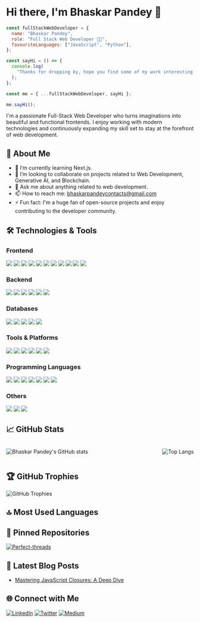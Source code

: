 # Hi there, I'm Bhaskar Pandey 👋

```javascript
const fullStackWebDeveloper = {
  name: "Bhaskar Pandey",
  role: "Full Stack Web Developer 👨‍💻",
  favouriteLanguages: ["JavaScript", "Python"],
};

const sayHi = () => {
  console.log(
    "Thanks for dropping by, hope you find some of my work interesting."
  );
};

const me = { ...fullStackWebDeveloper, sayHi };

me.sayHi();
```

<!-- ![Header Image](https://source.unsplash.com/random/1600x400?technology) -->

I'm a passionate Full-Stack Web Developer who turns imaginations into beautiful and functional frontends. I enjoy working with modern technologies and continuously expanding my skill set to stay at the forefront of web development.

## 🚀 About Me

- 🌱 I’m currently learning Next.js.
- 👯 I’m looking to collaborate on projects related to Web Development, Generative AI, and Blockchain.
- 💬 Ask me about anything related to web development.
- 📫 How to reach me: [bhaskarpandeycontacts@gmail.com](mailto:bhaskarpandeycontacts@gmail.com)
- ⚡ Fun fact: I'm a huge fan of open-source projects and enjoy contributing to the developer community.

## 🛠️ Technologies & Tools

### Frontend

<p>
  <img src="https://img.shields.io/badge/-HTML5-E34F26?style=flat-square&logo=html5&logoColor=white"/>
  <img src="https://img.shields.io/badge/-CSS3-1572B6?style=flat-square&logo=css3"/>
  <img src="https://img.shields.io/badge/-JavaScript-F7DF1E?style=flat-square&logo=javascript&logoColor=black"/>
  <img src="https://img.shields.io/badge/-React-61DAFB?style=flat-square&logo=react&logoColor=black"/>
  <img src="https://img.shields.io/badge/-Next.js-000000?style=flat-square&logo=nextdotjs&logoColor=white"/>
  <img src="https://img.shields.io/badge/-Vue.js-4FC08D?style=flat-square&logo=vue.js&logoColor=white"/>
  <img src="https://img.shields.io/badge/-Angular-DD0031?style=flat-square&logo=angular&logoColor=white"/>
  <img src="https://img.shields.io/badge/-AngularJS-E23237?style=flat-square&logo=angularjs&logoColor=white"/>
  <img src="https://img.shields.io/badge/-Tailwind%20CSS-38B2AC?style=flat-square&logo=tailwind-css&logoColor=white"/>
  <img src="https://img.shields.io/badge/-Bootstrap-7952B3?style=flat-square&logo=bootstrap&logoColor=white"/>
  <img src="https://img.shields.io/badge/-Figma-F24E1E?style=flat-square&logo=figma&logoColor=white"/>
</p>

### Backend

<p>
  <img src="https://img.shields.io/badge/-Node.js-339933?style=flat-square&logo=node.js&logoColor=white"/>
  <img src="https://img.shields.io/badge/-Next.js-000000?style=flat-square&logo=nextdotjs&logoColor=white"/>
  <img src="https://img.shields.io/badge/-Spring%20Boot-6DB33F?style=flat-square&logo=spring-boot&logoColor=white"/>
  <img src="https://img.shields.io/badge/-Django-092E20?style=flat-square&logo=django&logoColor=white"/>
  <img src="https://img.shields.io/badge/-Flask-000000?style=flat-square&logo=flask&logoColor=white"/>
  <img src="https://img.shields.io/badge/-PHP-777BB4?style=flat-square&logo=php&logoColor=white"/>
</p>

### Databases

<p>
  <img src="https://img.shields.io/badge/-MongoDB-47A248?style=flat-square&logo=mongodb&logoColor=white"/>
  <img src="https://img.shields.io/badge/-MySQL-4479A1?style=flat-square&logo=mysql&logoColor=white"/>
  <img src="https://img.shields.io/badge/-PostgreSQL-336791?style=flat-square&logo=postgresql&logoColor=white"/>
  <img src="https://img.shields.io/badge/-SQLite-003B57?style=flat-square&logo=sqlite&logoColor=white"/>
  <img src="https://img.shields.io/badge/-Firebase-FFCA28?style=flat-square&logo=firebase&logoColor=white"/>
</p>

### Tools & Platforms

<p>
  <img src="https://img.shields.io/badge/-VS%20Code-007ACC?style=flat-square&logo=visual-studio-code&logoColor=white"/>
  <img src="https://img.shields.io/badge/-Git-F05032?style=flat-square&logo=git&logoColor=white"/>
  <img src="https://img.shields.io/badge/-Linux-FCC624?style=flat-square&logo=linux&logoColor=black"/>
  <img src="https://img.shields.io/badge/-Docker-2496ED?style=flat-square&logo=docker&logoColor=white"/>
  <img src="https://img.shields.io/badge/-AWS-232F3E?style=flat-square&logo=amazon-aws&logoColor=white"/>
  <img src="https://img.shields.io/badge/-GCP-4285F4?style=flat-square&logo=google-cloud&logoColor=white"/>
</p>

### Programming Languages

<p>
  <img src="https://img.shields.io/badge/-Python-3776AB?style=flat-square&logo=python&logoColor=white"/>
  <img src="https://img.shields.io/badge/-Java-007396?style=flat-square&logo=java&logoColor=white"/>
  <img src="https://img.shields.io/badge/-C-A8B9CC?style=flat-square&logo=c&logoColor=black"/>
  <img src="https://img.shields.io/badge/-C++-00599C?style=flat-square&logo=c%2B%2B&logoColor=white"/>
  <img src="https://img.shields.io/badge/-Go-00ADD8?style=flat-square&logo=go&logoColor=white"/>
  <img src="https://img.shields.io/badge/-JavaScript-F7DF1E?style=flat-square&logo=javascript&logoColor=black"/>
  <img src="https://img.shields.io/badge/-PHP-777BB4?style=flat-square&logo=php&logoColor=white"/>
</p>

### Others

<p>
  <img src="https://img.shields.io/badge/-Pandas-150458?style=flat-square&logo=pandas&logoColor=white"/>
  <img src="https://img.shields.io/badge/-TensorFlow-FF6F00?style=flat-square&logo=tensorflow&logoColor=white"/>
  <img src="https://img.shields.io/badge/-Unity-000000?style=flat-square&logo=unity&logoColor=white"/>
</p>

## 📈 GitHub Stats
<div style="display: flex; justify-content: space-between;">

![Bhaskar Pandey's GitHub stats](https://github-readme-stats.vercel.app/api?username=chikkibum&show_icons=true&theme=radical)

![Top Langs](https://github-readme-stats.vercel.app/api/top-langs/?username=chikkibum&layout=compact&theme=radical)

</div>



## 🏆 GitHub Trophies

![GitHub Trophies](https://github-profile-trophy.vercel.app/?username=chikkibum&theme=radical)

## 🔝 Most Used Languages

## 📌 Pinned Repositories

[![Perfect-threads](https://github-readme-stats.vercel.app/api/pin/?username=chikkibum&repo=Perfect-threads&theme=radical)](https://github.com/chikkibum/Perfect-threads)

## 📝 Latest Blog Posts

- [Mastering JavaScript Closures: A Deep Dive](https://medium.com/@bhaskar-pandey/mastering-javascript-closures-a-deep-dive-3e347d95aea8)

## 🌐 Connect with Me

[![LinkedIn](https://img.shields.io/badge/-LinkedIn-0077B5?style=flat-square&logo=linkedin&logoColor=white)](https://www.linkedin.com/in/dev-bhaskar/)
[![Twitter](https://img.shields.io/badge/-Twitter-1DA1F2?style=flat-square&logo=twitter&logoColor=white)](https://x.com/Bhaskar_690)
[![Medium](https://img.shields.io/badge/-Medium-12100E?style=flat-square&logo=medium&logoColor=white)](https://medium.com/@bhaskar-pandey)
